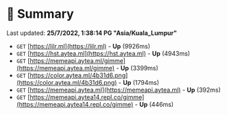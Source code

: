 # 📖 Summary
Last updated: **25/7/2022, 1:38:14 PG "Asia/Kuala_Lumpur"**

- `GET` [https://lilr.ml](https://lilr.ml) - **Up** (9926ms)
- `GET` [https://hst.aytea.ml](https://hst.aytea.ml) - **Up** (4943ms)
- `GET` [https://memeapi.aytea.ml/gimme](https://memeapi.aytea.ml/gimme) - **Up** (3399ms)
- `GET` [https://color.aytea.ml/4b31d6.png](https://color.aytea.ml/4b31d6.png) - **Up** (1794ms)
- `GET` [https://memeapi.aytea.ml](https://memeapi.aytea.ml) - **Up** (392ms)
- `GET` [https://memeapi.aytea14.repl.co/gimme](https://memeapi.aytea14.repl.co/gimme) - **Up** (446ms)
